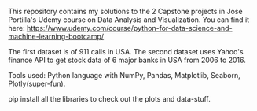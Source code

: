 This repository contains my solutions to the 2 Capstone projects in Jose Portilla's Udemy  course on Data Analysis and Visualization.
You can find it here: https://www.udemy.com/course/python-for-data-science-and-machine-learning-bootcamp/

The first dataset is of 911 calls in USA.
The second dataset uses Yahoo's finance API to get stock data of 6 major banks in USA from 2006 to 2016.

Tools used: Python language with NumPy, Pandas, Matplotlib, Seaborn, Plotly(super-fun).

pip install all the libraries to check out the plots and data-stuff.
